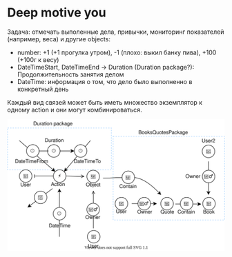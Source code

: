 # Deep motive you
Задача: отмечать выполенные дела, привычки, мониторинг показателей (например, веса) и другие objects:
- number: +1 (+1 прогулка утром), -1 (плохо: выкил банку пива), +100 (+100г к весу)
- DateTimeStart, DateTimeEnd -> Duration (Duration package?): Продолжительность занятия делом
- DateTime: информация о том, что дело было выполненно в конкретный день

Каждый вид связей может быть иметь множество экземплятор к одному action и они могут комбинироваться.

![Scheme](./docs/scheme.drawio.svg)
